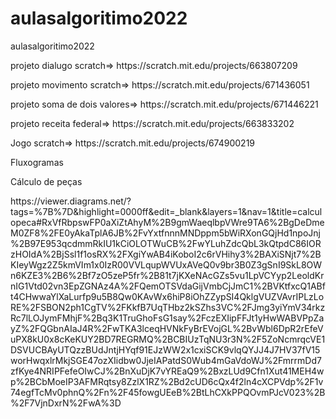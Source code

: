 # aulasalgoritimo2022
aulasalgoritimo2022
<p>projeto dialugo scratch=> https://scratch.mit.edu/projects/663807209</p>
<p>projeto movimento scratch=> https://scratch.mit.edu/projects/671436051</p>
<p>projeto soma de dois valores=> https://scratch.mit.edu/projects/671446221</p>
<p>projeto receita federal=> https://scratch.mit.edu/projects/663833202</p>
<p>Jogo scratch=> https://scratch.mit.edu/projects/674900219</p>
<p>Fluxogramas </p>
<p>Cálculo de peças </p>
<p>https://viewer.diagrams.net/?tags=%7B%7D&highlight=0000ff&edit=_blank&layers=1&nav=1&title=calculopeca#RxVfRbpswFP0aXiZtAhyM%2B9gmWaeqlbpVWre9TA6%2BgDeDmeM0ZF8%2FE0yAkaTplA6JB%2FvYxtfnnnMNDppm5bWiRXonGQjHd1npoJnj%2B97E953qcdmmRkIU1kCiOLOTWuCB%2FwYLuhZdcQbL3kQtpdC86IORzHOIdA%2BjSsl1f1osRX%2FXgiYwAB4iKoboI2c6rVHihy3%2BAXiSNjt7%2BKIeyWgz2Z5kmVIm1x0IzR00VVLqupWVUxAVeQ0v9br3B0Z3gSnI9SkL8OWn6KZE3%2B6%2Bf7zO5zeP5fr%2B81t7jKXeNAcGZs5vu1LpVCYyp2LeoldKrnIG1Vtd02vn3EpZGNAz4A%2FQemOTSVdaGijVmbCjJmC1%2BVKtfxcQ1ABft4CHwwaYlXaLurfp9u5B8Qw0KAvWx6hiP8iOhZZypSI4QklgVUZVAvrIPLzLoRE%2FSBON2ph1CgTV%2FKkfB7UqTHbz2kSZhs3VC%2FJmg3yiYmV34rkzRc7lLOJymFMhjF%2Bq3K1TruGhoFsG1say%2FczEXIipFFJt1yHwWABVPpZayZ%2FQGbnAIaJ4R%2FwTKA3lceqHVNkFyBrEVojGL%2BvWbl6DpR2rEfeVuPX8kU0x8cKeKUY2BD7REGRMQ%2BCBIUzTqNU3r3N%2F5ZoNcmrqcVE1DSVUCBAyUTQzzBUdJntjHYqf91EJzWW2x1cxiSCK9vlqQYJJ4J7HV37fV15worHwqxlrMkjSGE47ozXIidbw0JjeIAPatdS0Wub4mGaVdoWJ%2FmrrmDd7zfKye4NRIPFefeOIwCJ%2BnXuDjK7vYREaQ9%2BxzLUd9Cfn1Xut41MEH4wp%2BCbMoeIP3AFMRqtsy8ZzlX1RZ%2Bd2cUD6cQx4f2ln4cXCPVdp%2F1v74egfTcMv0phnQ%2Fn%2F45fowgUEeB%2BtLhCXkPPQOvmPJcV023%2B%2F7VjnDxrN%2FwA%3D</p>
